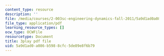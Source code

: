 ```yaml
---
content_type: resource
description: ''
file: /media/courses/2-003sc-engineering-dynamics-fall-2011/5a9d1ad0a086b5988cfc5de89e8f6b79_QYP-oC1kP_s.pdf
file_type: application/pdf
learning_resource_types: []
ocw_type: OCWFile
resourcetype: Document
title: 3play pdf file
uid: 5a9d1ad0-a086-b598-8cfc-5de89e8f6b79
---
```


